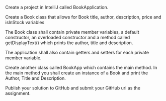 Create a project in IntelliJ called BookApplication.

Create a Book class that allows for Book title, author, description, price and isInStock variables

The Book class shall contain private member variables, a default constructor, an overloaded constructor and a method called getDisplayText() which prints the author, title and description.

 

The application shall also contain getters and setters for each private member variable.

Create another class called BookApp which contains the main method. In the main method you shall create an instance of a Book and print the Author, Title and Description.

 

Publish your solution to GitHub and submit your GitHub url as the assignment.
